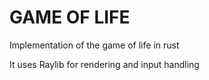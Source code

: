 # GAME OF LIFE

Implementation of the game of life in rust

It uses Raylib for rendering and input handling
